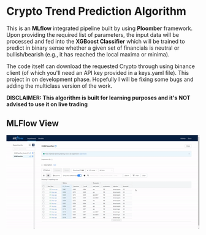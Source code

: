 # Crypto Trend Prediction Algorithm
This is an __MLflow__ integrated pipeline built by using __Ploomber__ framework. Upon providing the required list of parameters, the input data will be processed and fed into the __XGBoost Classifier__ which will be trained to predict in binary sense whether a given set of financials is neutral or bullish/bearish (e.g., it has reached the local maxima or minima). 

The code itself can download the requested Crypto through using binance client (of which you'll need an API key provided in a keys.yaml file). This project in on development phase. Hopefully I will be fixing some bugs and adding the multiclass version of the work.

__**DISCLAIMER: This algorithm is built for learning purposes and it's NOT advised to use it on live trading**__



## MLFlow View
![Alt Text](img/mlflow.gif)

